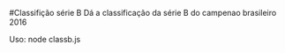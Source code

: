 #Classifição série B
Dá a classificação da série B do campenao brasileiro 2016 

Uso: node classb.js
